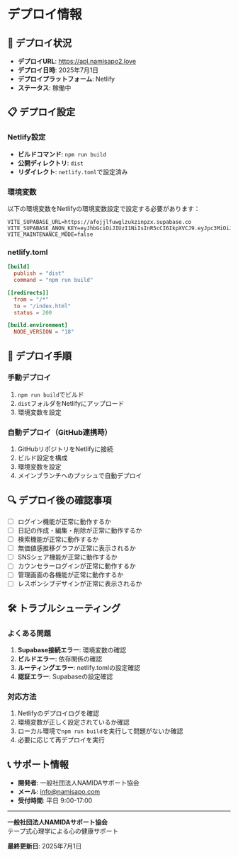 # デプロイ情報

## 🚀 デプロイ状況

- **デプロイURL**: https://apl.namisapo2.love
- **デプロイ日時**: 2025年7月1日
- **デプロイプラットフォーム**: Netlify
- **ステータス**: 稼働中

## 📋 デプロイ設定

### Netlify設定
- **ビルドコマンド**: `npm run build`
- **公開ディレクトリ**: `dist`
- **リダイレクト**: `netlify.toml`で設定済み

### 環境変数
以下の環境変数をNetlifyの環境変数設定で設定する必要があります：

```
VITE_SUPABASE_URL=https://afojjlfuwglzukzinpzx.supabase.co
VITE_SUPABASE_ANON_KEY=eyJhbGciOiJIUzI1NiIsInR5cCI6IkpXVCJ9.eyJpc3MiOiJzdXBhYmFzZSIsInJlZiI6ImFmb2pqbGZ1d2dsenVremlucHp4Iiwicm9sZSI6ImFub24iLCJpYXQiOjE3NTA2MDc4MzEsImV4cCI6MjA2NjE4MzgzMX0.ovSwuxvBL5gHtW4XdDkipz9QxWL_njAkr7VQgy1uVRY
VITE_MAINTENANCE_MODE=false
```

### netlify.toml
```toml
[build]
  publish = "dist"
  command = "npm run build"

[[redirects]]
  from = "/*"
  to = "/index.html"
  status = 200

[build.environment]
  NODE_VERSION = "18"
```

## 🔄 デプロイ手順

### 手動デプロイ
1. `npm run build`でビルド
2. `dist`フォルダをNetlifyにアップロード
3. 環境変数を設定

### 自動デプロイ（GitHub連携時）
1. GitHubリポジトリをNetlifyに接続
2. ビルド設定を構成
3. 環境変数を設定
4. メインブランチへのプッシュで自動デプロイ

## 🔍 デプロイ後の確認事項

- [ ] ログイン機能が正常に動作するか
- [ ] 日記の作成・編集・削除が正常に動作するか
- [ ] 検索機能が正常に動作するか
- [ ] 無価値感推移グラフが正常に表示されるか
- [ ] SNSシェア機能が正常に動作するか
- [ ] カウンセラーログインが正常に動作するか
- [ ] 管理画面の各機能が正常に動作するか
- [ ] レスポンシブデザインが正常に表示されるか

## 🛠️ トラブルシューティング

### よくある問題
1. **Supabase接続エラー**: 環境変数の確認
2. **ビルドエラー**: 依存関係の確認
3. **ルーティングエラー**: netlify.tomlの設定確認
4. **認証エラー**: Supabaseの設定確認

### 対応方法
1. Netlifyのデプロイログを確認
2. 環境変数が正しく設定されているか確認
3. ローカル環境で`npm run build`を実行して問題がないか確認
4. 必要に応じて再デプロイを実行

## 📞 サポート情報

- **開発者**: 一般社団法人NAMIDAサポート協会
- **メール**: info@namisapo.com
- **受付時間**: 平日 9:00-17:00

---

**一般社団法人NAMIDAサポート協会**  
テープ式心理学による心の健康サポート

**最終更新日**: 2025年7月1日